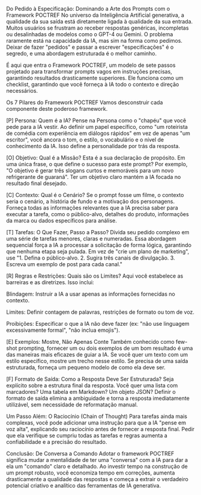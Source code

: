 Do Pedido à Especificação: Dominando a Arte dos Prompts com o Framework POCTREF
No universo da Inteligência Artificial generativa, a qualidade da sua saída está diretamente ligada à qualidade da sua entrada. Muitos usuários se frustram ao receber respostas genéricas, incompletas ou desalinhadas de modelos como o GPT-4 ou Gemini. O problema raramente está na capacidade da IA, mas sim na forma como pedimos. Deixar de fazer "pedidos" e passar a escrever "especificações" é o segredo, e uma abordagem estruturada é o melhor caminho.

É aqui que entra o Framework POCTREF, um modelo de sete passos projetado para transformar prompts vagos em instruções precisas, garantindo resultados drasticamente superiores. Ele funciona como um checklist, garantindo que você forneça à IA todo o contexto e direção necessários.

Os 7 Pilares do Framework POCTREF
Vamos desconstruir cada componente deste poderoso framework.

[P] Persona: Quem é a IA?
Pense na Persona como o "chapéu" que você pede para a IA vestir. Ao definir um papel específico, como "um roteirista de comédia com experiência em diálogos rápidos" em vez de apenas "um escritor", você ancora o tom, o estilo, o vocabulário e o nível de conhecimento da IA. Isso define a personalidade por trás da resposta.

[O] Objetivo: Qual é a Missão?
Esta é a sua declaração de propósito. Em uma única frase, o que define o sucesso para este prompt? Por exemplo, "O objetivo é gerar três slogans curtos e memoráveis para um novo refrigerante de guaraná". Ter um objetivo claro mantém a IA focada no resultado final desejado.

[C] Contexto: Qual é o Cenário?
Se o prompt fosse um filme, o contexto seria o cenário, a história de fundo e a motivação dos personagens. Forneça todas as informações relevantes que a IA precisa saber para executar a tarefa, como o público-alvo, detalhes do produto, informações da marca ou dados específicos para análise.

[T] Tarefas: O Que Fazer, Passo a Passo?
Divida seu pedido complexo em uma série de tarefas menores, claras e numeradas. Essa abordagem sequencial força a IA a processar a solicitação de forma lógica, garantindo que nenhuma etapa seja pulada. Em vez de "crie um plano de marketing", use "1. Defina o público-alvo. 2. Sugira três canais de divulgação. 3. Escreva um exemplo de post para cada canal."

[R] Regras e Restrições: Quais são os Limites?
Aqui você estabelece as barreiras e as diretrizes. Isso inclui:

Blindagem: Instruir a IA a usar apenas as informações fornecidas no contexto.

Limites: Definir contagem de palavras, restrições de formato ou tom de voz.

Proibições: Especificar o que a IA não deve fazer (ex: "não use linguagem excessivamente formal", "não inclua emojis").

[E] Exemplos: Mostre, Não Apenas Conte
Também conhecido como few-shot prompting, fornecer um ou dois exemplos de um bom resultado é uma das maneiras mais eficazes de guiar a IA. Se você quer um texto com um estilo específico, mostre um trecho nesse estilo. Se precisa de uma saída estruturada, forneça um pequeno modelo de como ela deve ser.

[F] Formato de Saída: Como a Resposta Deve Ser Estruturada?
Seja explícito sobre a estrutura final da resposta. Você quer uma lista com marcadores? Uma tabela em Markdown? Um objeto JSON? Definir o formato de saída elimina a ambiguidade e torna a resposta imediatamente utilizável, sem necessidade de reformatação manual.

Um Passo Além: O Raciocínio (Chain of Thought)
Para tarefas ainda mais complexas, você pode adicionar uma instrução para que a IA "pense em voz alta", explicando seu raciocínio antes de fornecer a resposta final. Pedir que ela verifique se cumpriu todas as tarefas e regras aumenta a confiabilidade e a precisão do resultado.

Conclusão: De Conversa a Comando
Adotar o framework POCTREF significa mudar a mentalidade de ter uma "conversa" com a IA para dar a ela um "comando" claro e detalhado. Ao investir tempo na construção de um prompt robusto, você economiza tempo em correções, aumenta drasticamente a qualidade das respostas e começa a extrair o verdadeiro potencial criativo e analítico das ferramentas de IA generativa.

